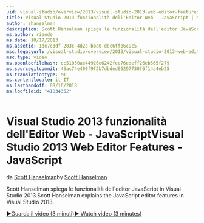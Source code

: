 ```yaml
---
uid: visual-studio/overview/2013/visual-studio-2013-web-editor-features-javascript
title: Visual Studio 2013 funzionalità dell'Editor Web - JavaScript | Microsoft Docs
author: shanselman
description: Scott Hanselman spiega le funzionalità dell'editor JavaScript in Visual Studio 2013.
ms.author: riande
ms.date: 10/17/2013
ms.assetid: 1de7c3df-203c-4d2c-bba0-ddc6ffb6c9c5
msc.legacyurl: /visual-studio/overview/2013/visual-studio-2013-web-editor-features-javascript
msc.type: video
ms.openlocfilehash: cc51030ae44926e6242fee76edeff26eb565f279
ms.sourcegitcommit: 45ac74e400f9f2b7dbded66297730f6f14a4eb25
ms.translationtype: MT
ms.contentlocale: it-IT
ms.lasthandoff: 08/16/2018
ms.locfileid: "41834352"
---
```

<a name="visual-studio-2013-web-editor-features---javascript"></a><span data-ttu-id="e439d-103">Visual Studio 2013 funzionalità dell'Editor Web - JavaScript</span><span class="sxs-lookup"><span data-stu-id="e439d-103">Visual Studio 2013 Web Editor Features - JavaScript</span></span>
====================
<span data-ttu-id="e439d-104">da [Scott Hanselman](https://github.com/shanselman)</span><span class="sxs-lookup"><span data-stu-id="e439d-104">by [Scott Hanselman](https://github.com/shanselman)</span></span>

<span data-ttu-id="e439d-105">Scott Hanselman spiega le funzionalità dell'editor JavaScript in Visual Studio 2013.</span><span class="sxs-lookup"><span data-stu-id="e439d-105">Scott Hanselman explains the JavaScript editor features in Visual Studio 2013.</span></span>

[<span data-ttu-id="e439d-106">&#9654;Guarda il video (3 minuti)</span><span class="sxs-lookup"><span data-stu-id="e439d-106">&#9654; Watch video (3 minutes)</span></span>](https://channel9.msdn.com/Blogs/ASP-NET-Site-Videos/visual-studio-2013-web-editor-features-javascript)

